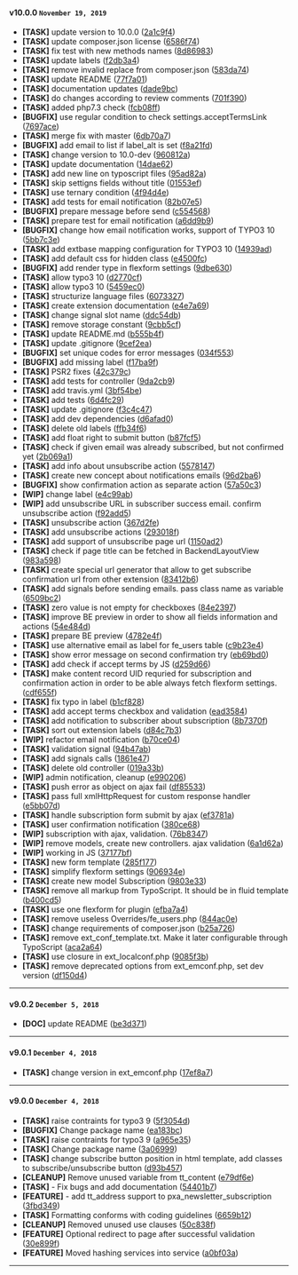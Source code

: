
#### v10.0.0 `November 19, 2019`

- **[TASK]** update version to 10.0.0 ([2a1c9f4](https://github.com/pixelant/pxa_newsletter_subscription/commit/2a1c9f4))
- **[TASK]** update composer.json license ([6586f74](https://github.com/pixelant/pxa_newsletter_subscription/commit/6586f74))
- **[TASK]** fix test with new methods names ([8d86983](https://github.com/pixelant/pxa_newsletter_subscription/commit/8d86983))
- **[TASK]** update labels ([f2db3a4](https://github.com/pixelant/pxa_newsletter_subscription/commit/f2db3a4))
- **[TASK]** remove invalid replace from composer.json ([583da74](https://github.com/pixelant/pxa_newsletter_subscription/commit/583da74))
- **[TASK]** update README ([77f7a01](https://github.com/pixelant/pxa_newsletter_subscription/commit/77f7a01))
- **[TASK]** documentation updates ([dade9bc](https://github.com/pixelant/pxa_newsletter_subscription/commit/dade9bc))
- **[TASK]** do changes according to review comments ([701f390](https://github.com/pixelant/pxa_newsletter_subscription/commit/701f390))
- **[TASK]** added php7.3 check ([fcb08ff](https://github.com/pixelant/pxa_newsletter_subscription/commit/fcb08ff))
- **[BUGFIX]** use regular condition to check settings.acceptTermsLink ([7697ace](https://github.com/pixelant/pxa_newsletter_subscription/commit/7697ace))
- **[TASK]** merge fix with master ([6db70a7](https://github.com/pixelant/pxa_newsletter_subscription/commit/6db70a7))
- **[BUGFIX]** add email to list if label_alt is set ([f8a21fd](https://github.com/pixelant/pxa_newsletter_subscription/commit/f8a21fd))
- **[TASK]** change version to 10.0-dev ([960812a](https://github.com/pixelant/pxa_newsletter_subscription/commit/960812a))
- **[TASK]** update documentation ([14dae62](https://github.com/pixelant/pxa_newsletter_subscription/commit/14dae62))
- **[TASK]** add new line on typoscript files ([95ad82a](https://github.com/pixelant/pxa_newsletter_subscription/commit/95ad82a))
- **[TASK]** skip settigns fields without title ([01553ef](https://github.com/pixelant/pxa_newsletter_subscription/commit/01553ef))
- **[TASK]** use ternary condition ([4f94d4e](https://github.com/pixelant/pxa_newsletter_subscription/commit/4f94d4e))
- **[TASK]** add tests for email notification ([82b07e5](https://github.com/pixelant/pxa_newsletter_subscription/commit/82b07e5))
- **[BUGFIX]** prepare message before send ([c554568](https://github.com/pixelant/pxa_newsletter_subscription/commit/c554568))
- **[TASK]** prepare test for email notification ([a6dd9b9](https://github.com/pixelant/pxa_newsletter_subscription/commit/a6dd9b9))
- **[BUGFIX]** change how email notification works, support of TYPO3 10 ([5bb7c3e](https://github.com/pixelant/pxa_newsletter_subscription/commit/5bb7c3e))
- **[TASK]** add extbase mapping configuration for TYPO3 10 ([14939ad](https://github.com/pixelant/pxa_newsletter_subscription/commit/14939ad))
- **[TASK]** add default css for hidden class ([e4500fc](https://github.com/pixelant/pxa_newsletter_subscription/commit/e4500fc))
- **[BUGFIX]** add render type in flexform settings ([9dbe630](https://github.com/pixelant/pxa_newsletter_subscription/commit/9dbe630))
- **[TASK]** allow typo3 10 ([d2770cf](https://github.com/pixelant/pxa_newsletter_subscription/commit/d2770cf))
- **[TASK]** allow typo3 10 ([5459ec0](https://github.com/pixelant/pxa_newsletter_subscription/commit/5459ec0))
- **[TASK]** structurize language files ([6073327](https://github.com/pixelant/pxa_newsletter_subscription/commit/6073327))
- **[TASK]** create extension documentation ([e4e7a69](https://github.com/pixelant/pxa_newsletter_subscription/commit/e4e7a69))
- **[TASK]** change signal slot name ([ddc54db](https://github.com/pixelant/pxa_newsletter_subscription/commit/ddc54db))
- **[TASK]** remove storage constant ([9cbb5cf](https://github.com/pixelant/pxa_newsletter_subscription/commit/9cbb5cf))
- **[TASK]** update README.md ([b555b4f](https://github.com/pixelant/pxa_newsletter_subscription/commit/b555b4f))
- **[TASK]** update .gitignore ([9cef2ea](https://github.com/pixelant/pxa_newsletter_subscription/commit/9cef2ea))
- **[BUGFIX]** set unique codes for error messages ([034f553](https://github.com/pixelant/pxa_newsletter_subscription/commit/034f553))
- **[BUGFIX]** add missing label ([f17ba9f](https://github.com/pixelant/pxa_newsletter_subscription/commit/f17ba9f))
- **[TASK]** PSR2 fixes ([42c379c](https://github.com/pixelant/pxa_newsletter_subscription/commit/42c379c))
- **[TASK]** add tests for controller ([9da2cb9](https://github.com/pixelant/pxa_newsletter_subscription/commit/9da2cb9))
- **[TASK]** add travis.yml ([3bf54be](https://github.com/pixelant/pxa_newsletter_subscription/commit/3bf54be))
- **[TASK]** add tests ([6d4fc29](https://github.com/pixelant/pxa_newsletter_subscription/commit/6d4fc29))
- **[TASK]** update .gitignore ([f3c4c47](https://github.com/pixelant/pxa_newsletter_subscription/commit/f3c4c47))
- **[TASK]** add dev dependencies ([d6afad0](https://github.com/pixelant/pxa_newsletter_subscription/commit/d6afad0))
- **[TASK]** delete old labels ([ffb34f6](https://github.com/pixelant/pxa_newsletter_subscription/commit/ffb34f6))
- **[TASK]** add float right to submit button ([b87fcf5](https://github.com/pixelant/pxa_newsletter_subscription/commit/b87fcf5))
- **[TASK]** check if given email was already subscribed, but not confirmed yet ([2b069a1](https://github.com/pixelant/pxa_newsletter_subscription/commit/2b069a1))
- **[TASK]** add info about unsubscribe action ([5578147](https://github.com/pixelant/pxa_newsletter_subscription/commit/5578147))
- **[TASK]** create new concept about notifications emails ([96d2ba6](https://github.com/pixelant/pxa_newsletter_subscription/commit/96d2ba6))
- **[BUGFIX]** show confirmation action as separate action ([57a50c3](https://github.com/pixelant/pxa_newsletter_subscription/commit/57a50c3))
- **[WIP]** change label ([e4c99ab](https://github.com/pixelant/pxa_newsletter_subscription/commit/e4c99ab))
- **[WIP]** add unsubscribe URL in subscriber success email. confirm unsubscribe action ([f92add5](https://github.com/pixelant/pxa_newsletter_subscription/commit/f92add5))
- **[TASK]** unsubscribe action ([367d2fe](https://github.com/pixelant/pxa_newsletter_subscription/commit/367d2fe))
- **[TASK]** add unsubscribe actions ([293018f](https://github.com/pixelant/pxa_newsletter_subscription/commit/293018f))
- **[TASK]** add support of unsubscribe page url ([1150ad2](https://github.com/pixelant/pxa_newsletter_subscription/commit/1150ad2))
- **[TASK]** check if page title can be fetched in BackendLayoutView ([983a598](https://github.com/pixelant/pxa_newsletter_subscription/commit/983a598))
- **[TASK]** create special url generator that allow to get subscribe confirmation url from other extension ([83412b6](https://github.com/pixelant/pxa_newsletter_subscription/commit/83412b6))
- **[TASK]** add signals before sending emails. pass class name as variable ([6509bc2](https://github.com/pixelant/pxa_newsletter_subscription/commit/6509bc2))
- **[TASK]** zero value is not empty for checkboxes ([84e2397](https://github.com/pixelant/pxa_newsletter_subscription/commit/84e2397))
- **[TASK]** improve BE preview in order to show all fields information and actions ([54e484d](https://github.com/pixelant/pxa_newsletter_subscription/commit/54e484d))
- **[TASK]** prepare BE preview ([4782e4f](https://github.com/pixelant/pxa_newsletter_subscription/commit/4782e4f))
- **[TASK]** use alternative email as label for fe_users table ([c9b23e4](https://github.com/pixelant/pxa_newsletter_subscription/commit/c9b23e4))
- **[TASK]** show error message on second confirmation try ([eb69bd0](https://github.com/pixelant/pxa_newsletter_subscription/commit/eb69bd0))
- **[TASK]** add check if accept terms by JS ([d259d66](https://github.com/pixelant/pxa_newsletter_subscription/commit/d259d66))
- **[TASK]** make content record UID requried for subscription and confirmation action in order to be able always fetch flexform settings. ([cdf655f](https://github.com/pixelant/pxa_newsletter_subscription/commit/cdf655f))
- **[TASK]** fix typo in label ([b1cf828](https://github.com/pixelant/pxa_newsletter_subscription/commit/b1cf828))
- **[TASK]** add accept terms checkbox and validation ([ead3584](https://github.com/pixelant/pxa_newsletter_subscription/commit/ead3584))
- **[TASK]** add notification to subscriber about subscription ([8b7370f](https://github.com/pixelant/pxa_newsletter_subscription/commit/8b7370f))
- **[TASK]** sort out extension labels ([d84c7b3](https://github.com/pixelant/pxa_newsletter_subscription/commit/d84c7b3))
- **[WIP]** refactor email notification ([b70ce04](https://github.com/pixelant/pxa_newsletter_subscription/commit/b70ce04))
- **[TASK]** validation signal ([94b47ab](https://github.com/pixelant/pxa_newsletter_subscription/commit/94b47ab))
- **[TASK]** add signals calls ([1861e47](https://github.com/pixelant/pxa_newsletter_subscription/commit/1861e47))
- **[TASK]** delete old controller ([019a33b](https://github.com/pixelant/pxa_newsletter_subscription/commit/019a33b))
- **[WIP]** admin notification, cleanup ([e990206](https://github.com/pixelant/pxa_newsletter_subscription/commit/e990206))
- **[TASK]** push error as object on ajax fail ([df85533](https://github.com/pixelant/pxa_newsletter_subscription/commit/df85533))
- **[TASK]** pass full xmlHttpRequest for custom response handler ([e5bb07d](https://github.com/pixelant/pxa_newsletter_subscription/commit/e5bb07d))
- **[TASK]** handle subscription form submit by ajax ([ef3781a](https://github.com/pixelant/pxa_newsletter_subscription/commit/ef3781a))
- **[TASK]** user confirmation notification ([380ce68](https://github.com/pixelant/pxa_newsletter_subscription/commit/380ce68))
- **[WIP]** subscription with ajax, validation. ([76b8347](https://github.com/pixelant/pxa_newsletter_subscription/commit/76b8347))
- **[WIP]** remove models, create new controllers. ajax validation ([6a1d62a](https://github.com/pixelant/pxa_newsletter_subscription/commit/6a1d62a))
- **[WIP]** working in JS ([37177bf](https://github.com/pixelant/pxa_newsletter_subscription/commit/37177bf))
- **[TASK]** new form template ([285f177](https://github.com/pixelant/pxa_newsletter_subscription/commit/285f177))
- **[TASK]** simplify flexform settings ([906934e](https://github.com/pixelant/pxa_newsletter_subscription/commit/906934e))
- **[TASK]** create new model Subscription ([9803e33](https://github.com/pixelant/pxa_newsletter_subscription/commit/9803e33))
- **[TASK]** remove all markup from TypoScript. It should be in fluid template ([b400cd5](https://github.com/pixelant/pxa_newsletter_subscription/commit/b400cd5))
- **[TASK]** use one flexform for plugin ([efba7a4](https://github.com/pixelant/pxa_newsletter_subscription/commit/efba7a4))
- **[TASK]** remove useless Overrides/fe_users.php ([844ac0e](https://github.com/pixelant/pxa_newsletter_subscription/commit/844ac0e))
- **[TASK]** change requirements of composer.json ([b25a726](https://github.com/pixelant/pxa_newsletter_subscription/commit/b25a726))
- **[TASK]** remove ext_conf_template.txt. Make it later configurable through TypoScript ([aca2a64](https://github.com/pixelant/pxa_newsletter_subscription/commit/aca2a64))
- **[TASK]** use closure in ext_localconf.php ([9085f3b](https://github.com/pixelant/pxa_newsletter_subscription/commit/9085f3b))
- **[TASK]** remove deprecated options from ext_emconf.php, set dev version ([df150d4](https://github.com/pixelant/pxa_newsletter_subscription/commit/df150d4))

***

#### v9.0.2 `December 5, 2018`
- **[DOC]** update README ([be3d371](https://github.com/pixelant/pxa_newsletter_subscription/commit/be3d371))

***

#### v9.0.1 `December 4, 2018`
- **[TASK]** change version in ext_emconf.php ([17ef8a7](https://github.com/pixelant/pxa_newsletter_subscription/commit/17ef8a7))

***

#### v9.0.0 `December 4, 2018`
- **[TASK]** raise contraints for typo3 9 ([5f3054d](https://github.com/pixelant/pxa_newsletter_subscription/commit/5f3054d))
- **[BUGFIX]** Change package name ([ea183bc](https://github.com/pixelant/pxa_newsletter_subscription/commit/ea183bc))
- **[TASK]** raise contraints for typo3 9 ([a965e35](https://github.com/pixelant/pxa_newsletter_subscription/commit/a965e35))
- **[TASK]** Change package name ([3a06999](https://github.com/pixelant/pxa_newsletter_subscription/commit/3a06999))
- **[TASK]** change subscribe button position in html template, add classes to subscribe/unsubscribe button ([d93b457](https://github.com/pixelant/pxa_newsletter_subscription/commit/d93b457))
- **[CLEANUP]** Remove unused variable from tt_content ([e79df6e](https://github.com/pixelant/pxa_newsletter_subscription/commit/e79df6e))
- **[TASK]** - Fix bugs and add documentation ([54401b7](https://github.com/pixelant/pxa_newsletter_subscription/commit/54401b7))
- **[FEATURE]** - add tt_address support to pxa_newsletter_subscription ([3fbd349](https://github.com/pixelant/pxa_newsletter_subscription/commit/3fbd349))
- **[TASK]** Formatting conforms with coding guidelines ([6659b12](https://github.com/pixelant/pxa_newsletter_subscription/commit/6659b12))
- **[CLEANUP]** Removed unused use clauses ([50c838f](https://github.com/pixelant/pxa_newsletter_subscription/commit/50c838f))
- **[FEATURE]** Optional redirect to page after successful validation ([30e899f](https://github.com/pixelant/pxa_newsletter_subscription/commit/30e899f))
- **[FEATURE]** Moved hashing services into service ([a0bf03a](https://github.com/pixelant/pxa_newsletter_subscription/commit/a0bf03a))

***
